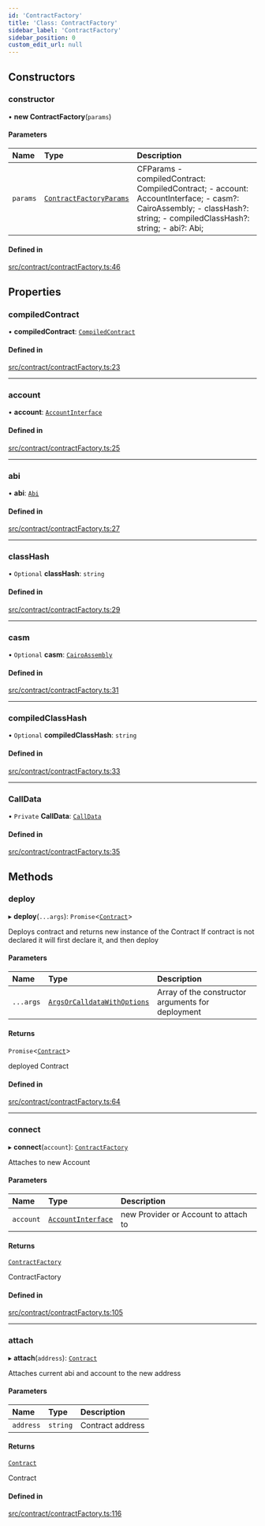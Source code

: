 ```yaml
---
id: 'ContractFactory'
title: 'Class: ContractFactory'
sidebar_label: 'ContractFactory'
sidebar_position: 0
custom_edit_url: null
---
```


## Constructors

### constructor

• **new ContractFactory**(`params`)

#### Parameters

| Name     | Type                                                           | Description                                                                                                                                                          |
| :------- | :------------------------------------------------------------- | :------------------------------------------------------------------------------------------------------------------------------------------------------------------- |
| `params` | [`ContractFactoryParams`](../modules.md#contractfactoryparams) | CFParams - compiledContract: CompiledContract; - account: AccountInterface; - casm?: CairoAssembly; - classHash?: string; - compiledClassHash?: string; - abi?: Abi; |

#### Defined in

[src/contract/contractFactory.ts:46](https://github.com/0xs34n/starknet.js/blob/develop/src/contract/contractFactory.ts#L46)

## Properties

### compiledContract

• **compiledContract**: [`CompiledContract`](../namespaces/types.md#compiledcontract)

#### Defined in

[src/contract/contractFactory.ts:23](https://github.com/0xs34n/starknet.js/blob/develop/src/contract/contractFactory.ts#L23)

---

### account

• **account**: [`AccountInterface`](AccountInterface.md)

#### Defined in

[src/contract/contractFactory.ts:25](https://github.com/0xs34n/starknet.js/blob/develop/src/contract/contractFactory.ts#L25)

---

### abi

• **abi**: [`Abi`](../namespaces/types.md#abi)

#### Defined in

[src/contract/contractFactory.ts:27](https://github.com/0xs34n/starknet.js/blob/develop/src/contract/contractFactory.ts#L27)

---

### classHash

• `Optional` **classHash**: `string`

#### Defined in

[src/contract/contractFactory.ts:29](https://github.com/0xs34n/starknet.js/blob/develop/src/contract/contractFactory.ts#L29)

---

### casm

• `Optional` **casm**: [`CairoAssembly`](../namespaces/types.md#cairoassembly)

#### Defined in

[src/contract/contractFactory.ts:31](https://github.com/0xs34n/starknet.js/blob/develop/src/contract/contractFactory.ts#L31)

---

### compiledClassHash

• `Optional` **compiledClassHash**: `string`

#### Defined in

[src/contract/contractFactory.ts:33](https://github.com/0xs34n/starknet.js/blob/develop/src/contract/contractFactory.ts#L33)

---

### CallData

• `Private` **CallData**: [`CallData`](CallData.md)

#### Defined in

[src/contract/contractFactory.ts:35](https://github.com/0xs34n/starknet.js/blob/develop/src/contract/contractFactory.ts#L35)

## Methods

### deploy

▸ **deploy**(`...args`): `Promise`<[`Contract`](Contract.md)\>

Deploys contract and returns new instance of the Contract
If contract is not declared it will first declare it, and then deploy

#### Parameters

| Name      | Type                                                                            | Description                                       |
| :-------- | :------------------------------------------------------------------------------ | :------------------------------------------------ |
| `...args` | [`ArgsOrCalldataWithOptions`](../namespaces/types.md#argsorcalldatawithoptions) | Array of the constructor arguments for deployment |

#### Returns

`Promise`<[`Contract`](Contract.md)\>

deployed Contract

#### Defined in

[src/contract/contractFactory.ts:64](https://github.com/0xs34n/starknet.js/blob/develop/src/contract/contractFactory.ts#L64)

---

### connect

▸ **connect**(`account`): [`ContractFactory`](ContractFactory.md)

Attaches to new Account

#### Parameters

| Name      | Type                                      | Description                          |
| :-------- | :---------------------------------------- | :----------------------------------- |
| `account` | [`AccountInterface`](AccountInterface.md) | new Provider or Account to attach to |

#### Returns

[`ContractFactory`](ContractFactory.md)

ContractFactory

#### Defined in

[src/contract/contractFactory.ts:105](https://github.com/0xs34n/starknet.js/blob/develop/src/contract/contractFactory.ts#L105)

---

### attach

▸ **attach**(`address`): [`Contract`](Contract.md)

Attaches current abi and account to the new address

#### Parameters

| Name      | Type     | Description      |
| :-------- | :------- | :--------------- |
| `address` | `string` | Contract address |

#### Returns

[`Contract`](Contract.md)

Contract

#### Defined in

[src/contract/contractFactory.ts:116](https://github.com/0xs34n/starknet.js/blob/develop/src/contract/contractFactory.ts#L116)

